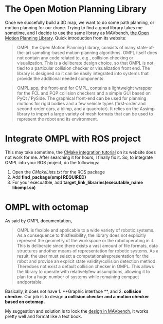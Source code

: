 # The Open Motion Planning Library
Once we succefully build a 3D map, we want to do some path planning, or motion planning for our drone. Trying to find a good library 
takes me sometime, and I decide to use the same library as MAVbench, [the Open Motion Planning Library](https://ompl.kavrakilab.org/index.html).
Quick introduction from its website:

>OMPL, the Open Motion Planning Library, consists of many state-of-the-art sampling-based motion planning algorithms. OMPL itself does not contain any code related to, e.g., collision checking or visualization. This is a deliberate design choice, so that OMPL is not tied to a particular collision checker or visualization front end. The library is designed so it can be easily integrated into systems that provide the additional needed components.

>OMPL.app, the front-end for OMPL, contains a lightweight wrapper for the FCL and PQP collision checkers and a simple GUI based on PyQt / PySide. The graphical front-end can be used for planning motions for rigid bodies and a few vehicle types (first-order and second-order cars, a blimp, and a quadrotor). It relies on the Assimp library to import a large variety of mesh formats that can be used to represent the robot and its environment.

# Integrate OMPL with ROS project
This may take sometime, the [CMake integration tutorial](https://ompl.kavrakilab.org/buildSystem.html) on its website does not work for me. After searching it for hours,
I finally fix it. So, to integrate OMPL into your ROS project, do the followings:
1. Open the *CMakeLists.txt* for the ROS package
2. Add **find_package(ompl REQUIRED)**
3. For your execuatble, add **target_link_libraries(executable_name libompl.so)**

# OMPL with octomap
As said by OMPL documentation,

> OMPL is flexible and applicable to a wide variety of robotic systems.  As a consequence to thisflexibility, the library does not explicitly represent the geometry of the workspace or the robotoperating in it. This is deliberate since there exists a vast amount of file formats, data structures andother means of representation for robotic systems. As a result, the user must select a computationalrepresentation for the robot and provide an explicit state validity/collision detection method. Theredoes not exist a default collision checker in OMPL. This allows the library to operate with relativelyfew assumptions, allowing it to plan for a huge number of systems while remaining compact andportable.

Basically, it does not have 1. **Graphic interface **, and 2. **collision checker**. Our job is to design **a collision checker and a motion checker based on octomap.**

My suggestion and solution is to look the [design in MAVbench](https://github.com/MAVBench/MAV_apps/blob/acfa40a528240f87f409f2205ca2f18460a705e0/package_delivery/src/motion_planner.cpp), it works pretty well and format like a text book. 
